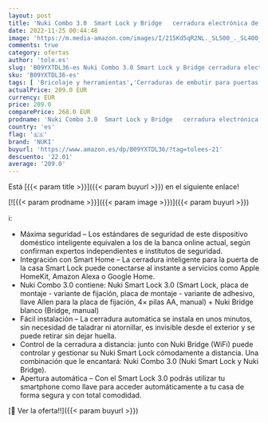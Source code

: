 ```yaml
---
layout: post
title: 'Nuki Combo 3.0  Smart Lock y Bridge   cerradura electrónica de puerta  Bluetooth  cerradura inteligente WiFi  fácil de instalar  Amazon Alexa  Apple HomeKit  Google Home  Nuki Smart Home'
date: 2022-11-25 00:44:48
image: 'https://m.media-amazon.com/images/I/215Kd5qR2NL._SL500_._SL400_.jpg'
comments: true
category: ofertas
author: 'tole.es'
slug: 'B09YXTDL36-es Nuki Combo 3.0 Smart Lock y Bridge cerradura electrónica...'
sku: 'B09YXTDL36-es'
tags: [ 'Bricolaje y herramientas','Cerraduras de embutir para puertas','Ferretería','Ferretería y cerrojos para puertas','apple','nuki','🇪🇸', ]
actualPrice: 209.0 EUR
currency: EUR
price: 209.0
comparePrice: 268.0 EUR
prodname: 'Nuki Combo 3.0  Smart Lock y Bridge   cerradura electrónica de puerta  Bluetooth  cerradura inteligente WiFi  fácil de instalar  Amazon Alexa  Apple HomeKit  Google Home  Nuki Smart Home'
country: 'es'
flag: '🇪🇸'
brand: 'NUKI'
buyurl: 'https://www.amazon.es/dp/B09YXTDL36/?tag=tolees-21'
descuento: '22.01'
average: '209.0'
---
```


Está [{{< param title >}}]({{< param buyurl >}}) en el siguiente enlace!

[![{{< param prodname >}}]({{< param image >}})]({{< param buyurl >}})

ℹ️:

- Máxima seguridad – Los estándares de seguridad de este dispositivo doméstico inteligente equivalen a los de la banca online actual, según confirman expertos independientes e institutos de seguridad.
- Integración con Smart Home – La cerradura inteligente para la puerta de la casa Smart Lock puede conectarse al instante a servicios como Apple HomeKit, Amazon Alexa o Google Home.
- Nuki Combo 3.0 contiene: Nuki Smart Lock 3.0 (Smart Lock, placa de montaje - variante de fijación, placa de montaje - variante de adhesivo, llave Allen para la placa de fijación, 4× pilas AA, manual) + Nuki Bridge blanco (Bridge, manual)
- Fácil instalación – La cerradura automática se instala en unos minutos, sin necesidad de taladrar ni atornillar, es invisible desde el exterior y se puede retirar sin dejar huella.
- Control de la cerradura a distancia: junto con Nuki Bridge (WiFi) puede controlar y gestionar su Nuki Smart Lock cómodamente a distancia. Una combinación que le encantará: Nuki Combo 3.0 (Nuki Smart Lock y Nuki Bridge).
- Apertura automática – Con el Smart Lock 3.0 podrás utilizar tu smartphone como llave para acceder automáticamente a tu casa de forma segura y con total comodidad.

[🛒 Ver la oferta!!]({{< param buyurl >}})
